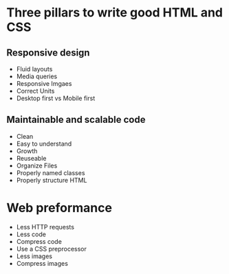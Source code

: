 # Three pillars to write good HTML and CSS

## Responsive design 
- Fluid layouts
- Media queries
- Responsive Imgaes
- Correct Units
- Desktop first vs Mobile first

## Maintainable and scalable code
- Clean
- Easy to understand
- Growth
- Reuseable
- Organize Files
- Properly named classes
- Properly structure HTML

# Web preformance
- Less HTTP requests
- Less code
- Compress code
- Use a CSS preprocessor
- Less images
- Compress images